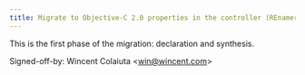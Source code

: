 ```yaml
---
title: Migrate to Objective-C 2.0 properties in the controller (REnamer, 5197559)
---
```


This is the first phase of the migration: declaration and synthesis.

Signed-off-by: Wincent Colaiuta &lt;win@wincent.com&gt;
